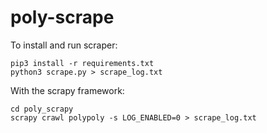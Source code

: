 # poly-scrape


To install and run scraper:

```
pip3 install -r requirements.txt
python3 scrape.py > scrape_log.txt

```

With the scrapy framework:

```
cd poly_scrapy
scrapy crawl polypoly -s LOG_ENABLED=0 > scrape_log.txt
```
